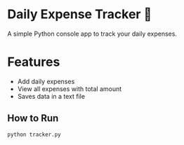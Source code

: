 # Daily Expense Tracker 💸

A simple Python console app to track your daily expenses.

# Features
- Add daily expenses
- View all expenses with total amount
- Saves data in a text file

## How to Run
```bash
python tracker.py

